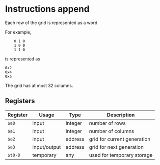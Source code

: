 # Instructions append

Each row of the grid is represented as a word.

For example,

```
    0 1 0
    1 0 0
    1 1 0
```

is represented as

```
0x2
0x4
0x6
```

The grid has at most 32 columns.

## Registers

| Register | Usage        | Type    | Description                 |
| -------- | ------------ | ------- | --------------------------- |
| `$a0`    | input        | integer | number of rows              |
| `$a1`    | input        | integer | number of columns           |
| `$a2`    | input        | address | grid for current generation |
| `$a3`    | input/output | address | grid for next generation    |
| `$t0-9`  | temporary    | any     | used for temporary storage  |
